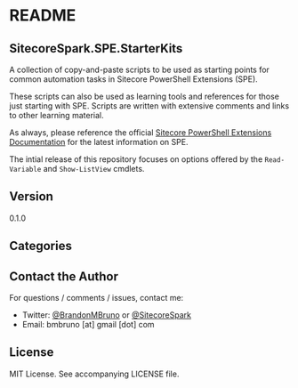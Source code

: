 # README

## SitecoreSpark.SPE.StarterKits

A collection of copy-and-paste scripts to be used as starting points for common automation tasks in Sitecore PowerShell Extensions (SPE).

These scripts can also be used as learning tools and references for those just starting with SPE. Scripts are written with extensive comments and links to other learning material.

As always, please reference the official [Sitecore PowerShell Extensions Documentation](https://doc.sitecorepowershell.com/) for the latest information on SPE.

The intial release of this repository focuses on options offered by the `Read-Variable` and `Show-ListView` cmdlets.

## Version

0.1.0

## Categories






 
## Contact the Author

For questions / comments / issues, contact me:
* Twitter: [@BrandonMBruno](https://www.twitter.com/BrandonMBruno) or [@SitecoreSpark](https://www.twitter.com/SitecoreSpark)
* Email: bmbruno [at] gmail [dot] com

## License

MIT License. See accompanying LICENSE file.
